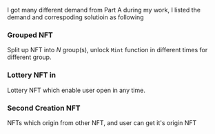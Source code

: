 I got many different demand from Part A during my work, I listed the demand and correspoding solutioin as following

### Grouped NFT

Split up NFT into *N* group(s), unlock `Mint` function in different times for different group.


### Lottery NFT in 

Lottery NFT which enable user open in any time. 

### Second Creation NFT

NFTs which origin from other NFT, and user can get it's origin NFT